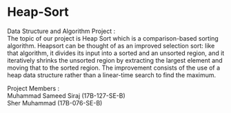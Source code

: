 # Heap-Sort
Data Structure and Algorithm Project :                                                                                                     
The topic of our project is Heap Sort which is a comparison-based sorting algorithm. Heapsort can be thought of as an improved selection sort: like that algorithm, it divides its input into a sorted and an unsorted region, and it iteratively shrinks the unsorted region by extracting the largest element and moving that to the sorted region. The improvement consists of the use of a heap data structure rather than a linear-time search to find the maximum.                                                                                             

Project Members :                                                                                                                         
Muhammad Sameed Siraj (17B-127-SE-B)                                                                                                       
Sher Muhammad (17B-076-SE-B)                                                                                                               
